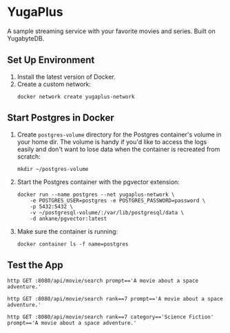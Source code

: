 # YugaPlus
A sample streaming service with your favorite movies and series. Built on YugabyteDB.

## Set Up Environment

1. Install the latest version of Docker.
2. Create a custom network:
    ```shell
    docker network create yugaplus-network
    ```

## Start Postgres in Docker

1. Create `postgres-volume` directory for the Postgres container's volume in your home dir. The volume is handy if you'd like to access the logs easily and don't want to lose data when the container is recreated from scratch:
    ```shell
    mkdir ~/postgres-volume
    ```
2. Start the Postgres container with the pgvector extension:
    ```shell
    docker run --name postgres --net yugaplus-network \
        -e POSTGRES_USER=postgres -e POSTGRES_PASSWORD=password \
        -p 5432:5432 \
        -v ~/postgresql-volume/:/var/lib/postgresql/data \
        -d ankane/pgvector:latest
    ```
3. Make sure the container is running:
    ```shell
    docker container ls -f name=postgres
    ```

## Test the App

```shell
http GET :8080/api/movie/search prompt=='A movie about a space adventure.'

http GET :8080/api/movie/search rank==7 prompt=='A movie about a space adventure.'

http GET :8080/api/movie/search rank==7 category=='Science Fiction' prompt=='A movie about a space adventure.'
```